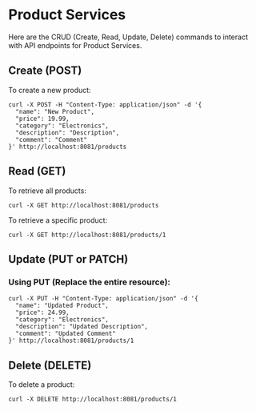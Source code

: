 
# Product Services

Here are the CRUD (Create, Read, Update, Delete) commands to interact with API endpoints for Product Services.

## Create (POST)

To create a new product:

```shell
curl -X POST -H "Content-Type: application/json" -d '{
  "name": "New Product",
  "price": 19.99,
  "category": "Electronics",
  "description": "Description",
  "comment": "Comment"
}' http://localhost:8081/products
````

## Read (GET)

To retrieve all products:

```shell
curl -X GET http://localhost:8081/products
```

To retrieve a specific product:

```shell
curl -X GET http://localhost:8081/products/1
```

## Update (PUT or PATCH)

### Using PUT (Replace the entire resource):

```shell
curl -X PUT -H "Content-Type: application/json" -d '{
  "name": "Updated Product",
  "price": 24.99,
  "category": "Electronics",
  "description": "Updated Description",
  "comment": "Updated Comment"
}' http://localhost:8081/products/1
```

## Delete (DELETE)

To delete a product:

```shell
curl -X DELETE http://localhost:8081/products/1
```

